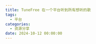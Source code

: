 ```yaml
---
title: TuneFree 在一个平台听到所有想听的歌
tags:
  - 平台
categories:
  - 资源分享
date: 2024-10-12 00:00:00
---
```


> 

<!-- more -->

## 